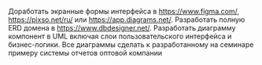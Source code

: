 Доработать экранные формы интерфейса в https://www.figma.com/, https://pixso.net/ru/ или https://app.diagrams.net/.
Разработать полную ERD домена в https://www.dbdesigner.net/.
Разработать диаграмму компонент в UML включая слои пользовательского интерфейса и бизнес-логики.
Все диаграммы сделать к разработанному на семинаре примеру системы отчетов оптовой компании